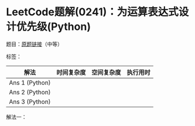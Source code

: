 # LeetCode题解(0241)：为运算表达式设计优先级(Python)

题目：[原题链接](https://leetcode-cn.com/problems/different-ways-to-add-parentheses/)（中等）

标签：

| 解法           | 时间复杂度 | 空间复杂度 | 执行用时 |
| -------------- | ---------- | ---------- | -------- |
| Ans 1 (Python) |            |            |          |
| Ans 2 (Python) |            |            |          |
| Ans 3 (Python) |            |            |          |

解法一：

